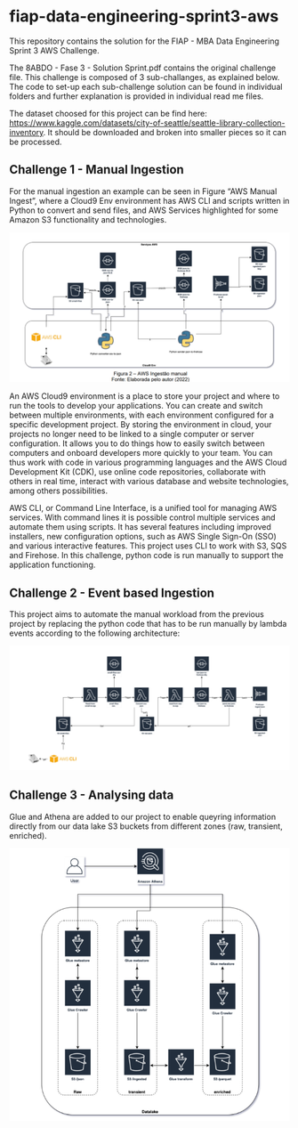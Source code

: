 # fiap-data-engineering-sprint3-aws
This repository contains the solution for the FIAP - MBA Data Engineering Sprint 3 AWS Challenge. 

The 8ABDO - Fase 3 - Solution Sprint.pdf contains the original challenge file. This challenge is composed of 3 sub-challanges, as explained below. The code to set-up each sub-challenge solution can be found in individual folders and further explanation is provided in individual read me files.

The dataset choosed for this project can be find here: https://www.kaggle.com/datasets/city-of-seattle/seattle-library-collection-inventory. It should be downloaded and broken into smaller pieces so it can be processed.

## Challenge 1 -  Manual Ingestion

For the manual ingestion an example can be seen in Figure “AWS
Manual Ingest”, where a Cloud9 Env environment has AWS CLI and scripts written
in Python to convert and send files, and AWS Services highlighted
for some Amazon S3 functionality and technologies.

![EventsIngestion](imgs/manual_ingestion.png)

An AWS Cloud9 environment is a place to store your
project and where to run the tools to develop your applications. You
can create and switch between multiple environments, with each environment configured
for a specific development project. By storing the environment in
cloud, your projects no longer need to be linked to a single
computer or server configuration. It allows you to do things
how to easily switch between computers and onboard developers more
quickly to your team. You can thus work with code in various
programming languages ​​and the AWS Cloud Development Kit (CDK), use
online code repositories, collaborate with others in real time,
interact with various database and website technologies, among others
possibilities.

AWS CLI, or Command Line Interface, is a unified tool
for managing AWS services. With command lines it is possible
control multiple services and automate them using scripts. It has several
features including improved installers, new configuration options,
such as AWS Single Sign-On (SSO) and various interactive features. This project uses CLI to work with S3, SQS and Firehose. In this challenge, python code is run manually to support the application functioning.


## Challenge 2 -  Event based Ingestion

This project aims to automate the manual workload from the previous project by replacing the python code that has to be run manually by lambda events according to the following architecture:

![EventsIngestion](imgs/events_ingestion.png)

## Challenge 3 -  Analysing data

Glue and Athena are added to our project to enable queyring information directly from our data lake S3 buckets from different zones (raw, transient, enriched).

![ReadinData](imgs/reading_data.png)